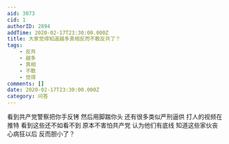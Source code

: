 ```yaml
---
aid: 3073
cid: 1
authorID: 2894
addTime: 2020-02-17T23:30:00.000Z
title: 大家觉得知道越多真相反而不敢反共了？
tags:
    - 反共
    - 越多
    - 真相
    - 不敢
    - 觉得
comments: []
date: 2020-02-17T23:30:00.000Z
category: 问答
---
```


看到共产党警察把你手反铐 然后用脚踹你头 还有很多类似严刑逼供 打人的视频在推特 看到这些还不如看不到 原本不害怕共产党 认为他们有底线 知道这些家伙丧心病狂以后 反而胆小了？
